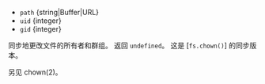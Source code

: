 <!-- YAML
added: v0.1.97
changes:
  - version: v7.6.0
    pr-url: https://github.com/nodejs/node/pull/10739
    description: The `path` parameter can be a WHATWG `URL` object using `file:`
                 protocol. Support is currently still *experimental*.
-->

* `path` {string|Buffer|URL}
* `uid` {integer}
* `gid` {integer}

同步地更改文件的所有者和群组。
返回 `undefined`。
这是 [`fs.chown()`] 的同步版本。

另见 chown(2)。

